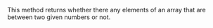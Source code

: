 This method returns whether there any elements of an array that are between two given numbers or not.

  
